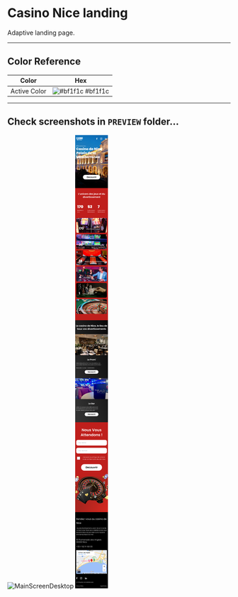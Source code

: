 # Casino Nice landing

Adaptive landing page.

---

## Color Reference

| Color            | Hex                                                              |
| ---------------- | ---------------------------------------------------------------- |
| Active Color | ![#bf1f1c](https://via.placeholder.com/10/bf1f1c?text=+) #bf1f1c |

---

## Check screenshots in `PREVIEW` folder... 

![MainScreenDesktop](./PREVIEW/Desktop.png)
![MainScreenMobile](./PREVIEW/Mobile.png)